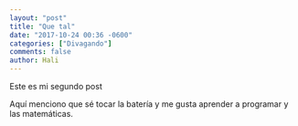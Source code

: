 ```yaml
---
layout: "post"
title: "Que tal"
date: "2017-10-24 00:36 -0600"
categories: ["Divagando"]
comments: false
author: Hali
---
```


Este es mi segundo post

Aquí menciono que sé tocar la batería y me gusta aprender a programar
y las matemáticas.
